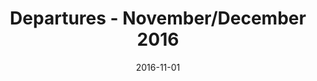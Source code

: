 ---
title: Departures - November/December 2016
date: 2016-11-01
summary_markdown: >
  Assael introduces the Cascade Collection and Sunset Collection. The Cascade earrings and bracelet feature Akoya Pearls and Diamonds set in a flexible 18K yellow gold chain. The Sunset Collection Necklace has 7 strands of Akoya Pearls that drape beautifully around the neck. ​​
featured_image: /uploads/2016-11-01-b.jpg
---